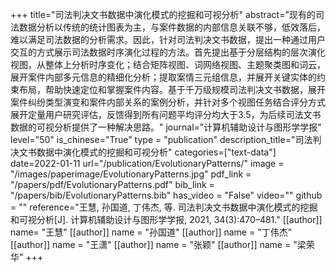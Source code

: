 +++
title="司法判决文书数据中演化模式的挖掘和可视分析"
abstract="现有的司法数据分析以传统的统计图表为主，与案件数据的内部信息关联不够，低效落后，难以满足司法数据的分析需求。因此，针对司法判决文书数据，提出一种通过用户交互的方式展示司法数据时序演化过程的方法。首先提出基于分层结构的层次演化视图，从整体上分析时序变化；结合矩阵视图、词网络视图、主题聚类图和词云，展开案件内部多元信息的精细化分析；提取案情三元组信息，并展开关键实体的约束布局，帮助快速定位和掌握案件内容。基于千万级规模司法判决文书数据，展开案件纠纷类型演变和案件内部关系的案例分析，并针对多个视图任务结合评分方式展开定量用户研究评估，反馈得到所有问题平均评分均大于3.5，为后续司法文书数据的可视分析提供了一种解决思路。"
journal="计算机辅助设计与图形学学报"
level="50"
is_chinese="True"
type = "publication"
description_title="司法判决文书数据中演化模式的挖掘和可视分析"
categories=["text-data"]
date=2022-01-11
url="/publication/EvolutionaryPatterns/"
image = "/images/paperimage/EvolutionaryPatterns.jpg"
pdf_link = "/papers/pdf/EvolutionaryPatterns.pdf"
bib_link = "/papers/bib/EvolutionaryPatterns.bib"
has_video = "False"
video=""
github = ""
reference="王慧, 孙国道, 丁伟杰, 等. 司法判决文书数据中演化模式的挖掘和可视分析[J]. 计算机辅助设计与图形学学报, 2021, 34(3):470–481."
[[author]]
name= "王慧"
[[author]]
name = "孙国道"
[[author]]
name = "丁伟杰"
[[author]]
name = "王潇"
[[author]]
name = "张颖"
[[author]]
name = "梁荣华"
+++